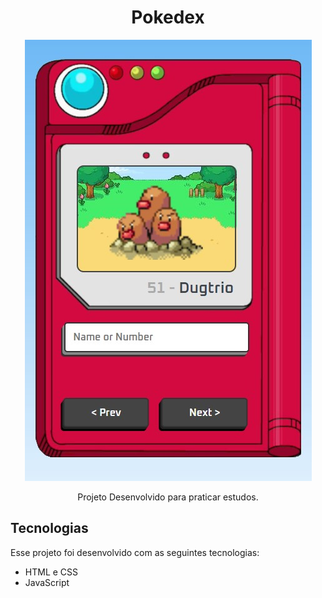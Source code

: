 <h1 align="center"> Pokedex </h1>

<p align="center">
  <img alt="License" src="https://raw.githubusercontent.com/giovanimarchezini/Pokedex/main/imagem-destacada/Pokedex.jpg">
</p>

<p align="center">
Projeto Desenvolvido para praticar estudos.
</p>

## Tecnologias

Esse projeto foi desenvolvido com as seguintes tecnologias:

- HTML e CSS
- JavaScript 

